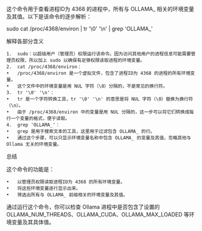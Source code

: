 这个命令用于查看进程ID为 4368 的进程中，所有与 OLLAMA_ 相关的环境变量及其值。以下是该命令的逐步解析：

sudo cat /proc/4368/environ | tr '\0' '\n' | grep 'OLLAMA_'

解释各部分含义

	1.	sudo：以超级用户（管理员）权限运行该命令。因为访问其他用户的进程信息可能需要管理员权限，所以加上 sudo 以确保有足够权限读取进程的环境变量。
	2.	cat /proc/4368/environ：
	•	/proc/4368/environ 是一个虚拟文件，包含了进程ID为 4368 的进程的所有环境变量。
	•	这个文件中的环境变量是用 NUL 字符（\0）分隔的，不是常见的换行符。
	3.	tr '\0' '\n'：
	•	tr 是一个字符转换工具，tr '\0' '\n' 的意思是将 NUL 字符（\0）替换为换行符（\n）。
	•	由于 /proc/4368/environ 中的变量是用 NUL 分隔的，这一步可以将它们转换成每行一个变量的格式，便于读取。
	4.	grep 'OLLAMA_'：
	•	grep 是用于搜索文本的工具，这里用于过滤包含 OLLAMA_ 的行。
	•	通过这个步骤，可以只显示环境变量名称中包含 OLLAMA_ 的变量及其值，忽略其他与 Ollama 无关的环境变量。

总结

这个命令的功能是：

	•	以管理员权限读取进程ID为 4368 的所有环境变量。
	•	将这些环境变量逐行显示出来。
	•	筛选出所有与 OLLAMA_ 前缀相关的环境变量及其值。

通过运行这个命令，你可以检查 Ollama 进程中是否包含了设置的 OLLAMA_NUM_THREADS、OLLAMA_CUDA、OLLAMA_MAX_LOADED 等环境变量及其具体值。